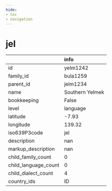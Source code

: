 ```yaml
---
hide:
- toc
- navigation
---
```

# jel
|                      | info            |
|:---------------------|:----------------|
| id                   | yelm1242        |
| family_id            | bula1259        |
| parent_id            | jelm1234        |
| name                 | Southern Yelmek |
| bookkeeping          | False           |
| level                | language        |
| latitude             | -7.93           |
| longitude            | 139.32          |
| iso639P3code         | jel             |
| description          | nan             |
| markup_description   | nan             |
| child_family_count   | 0               |
| child_language_count | 0               |
| child_dialect_count  | 4               |
| country_ids          | ID              |